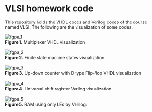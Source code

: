 # VLSI homework code
This repository holds the VHDL codes and Verilog codes of the course named VLSI. The following are the visualization of some codes.

![fgpa_1](https://user-images.githubusercontent.com/16127951/144873251-61ce13d2-64c3-4389-83e4-41943532eb66.png)
\
**Figure 1.** Multiplexer VHDL visualization 
\
\
![fgpa_2](https://user-images.githubusercontent.com/16127951/144873622-7406c70c-fa75-4ec4-b6ab-5b831c849136.png)
\
**Figure 2.** Finite state machine states visualization 
\
\
![fgpa_3](https://user-images.githubusercontent.com/16127951/144873008-fbb37224-9fb3-47ac-9851-f25a7d598141.png)
\
**Figure 3.** Up-down counter with D type Flip-flop VHDL visualization
\
\
![fgpa_4](https://user-images.githubusercontent.com/16127951/144873076-822d5c42-4e52-4824-9b89-db66cc9ee99e.png)
\
**Figure 4.** Universal shift register Verilog visualization
\
\
![fgpa_5](https://user-images.githubusercontent.com/16127951/144873154-ffae4441-aa4a-4a0c-8f78-b4c00340cc9e.png)
\
**Figure 5.** RAM using only LEs by Verilog:

